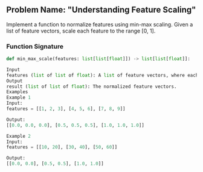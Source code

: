 ## Problem Name: "Understanding Feature Scaling"

Implement a function to normalize features using min-max scaling. Given a list of feature vectors, scale each feature to the range [0, 1].

### Function Signature

```python
def min_max_scale(features: list[list[float]]) -> list[list[float]]:

Input
features (list of list of float): A list of feature vectors, where each feature vector is a list of floats.
Output
result (list of list of float): The normalized feature vectors.
Examples
Example 1
Input:
features = [[1, 2, 3], [4, 5, 6], [7, 8, 9]]

Output:
[[0.0, 0.0, 0.0], [0.5, 0.5, 0.5], [1.0, 1.0, 1.0]]

Example 2
Input:
features = [[10, 20], [30, 40], [50, 60]]

Output:
[[0.0, 0.0], [0.5, 0.5], [1.0, 1.0]]
